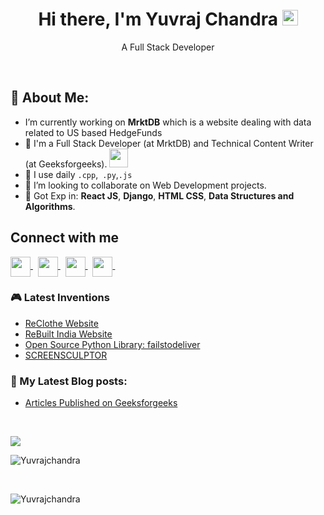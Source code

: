 <h1 align="center">Hi there, I'm Yuvraj Chandra <img src="https://media.giphy.com/media/hvRJCLFzcasrR4ia7z/giphy.gif" width="25px"></h1>  
  
<p align="center">A Full Stack Developer</p>

<br/>


## 🤵 About Me:
- I’m currently working on **MrktDB** which is a website dealing with data related to US based HedgeFunds
- 🏦 I'm a Full Stack Developer (at MrktDB) and Technical Content Writer (at Geeksforgeeks).
      <img src="https://media.giphy.com/media/WUlplcMpOCEmTGBtBW/giphy.gif" width="30">
- 🤔 I use daily `.cpp`,` .py`,`.js`
- 👯 I’m looking to collaborate on Web Development projects.  
- 💬 Got Exp in: **React JS**, **Django**, **HTML CSS**, **Data Structures and Algorithms**.

## Connect with me
  
<a href="https://www.linkedin.com/in/yuvraj-c-398465126/">
  <img align="center" height="32" width="32" src="https://cdn.jsdelivr.net/npm/simple-icons@v3/icons/linkedin.svg" />
</a>
&nbsp;
<a href="mailto:Singhyuvraj179@gmail.com">
  <img align="center" height="32" width="32" src="https://cdn.jsdelivr.net/npm/simple-icons@v3/icons/gmail.svg" />
</a>
&nbsp;
<a href="https://auth.geeksforgeeks.org/user/yuvraj_chandra/profile">
  <img align="center" height="32" width="32" src="https://cdn.jsdelivr.net/npm/simple-icons@3.0.1/icons/geeksforgeeks.svg" />
</a>
&nbsp;
<a href="https://leetcode.com/Yuvraj21/">
  <img align="center" height="32" width="32" src="https://cdn.jsdelivr.net/npm/simple-icons@v3/icons/leetcode.svg" />
</a>
&nbsp;
  
### 🎮 Latest Inventions
- [ReClothe Website](https://reclothe.webflow.io/)
- [ReBuilt India Website](https://rebuiltindia.com/)
- [Open Source Python Library: failstodeliver](https://pypi.org/project/failstodeliver/)
- [SCREENSCULPTOR](https://screensculptor.webflow.io/)

### 📕 My Latest Blog posts:
- [Articles Published on Geeksforgeeks](https://auth.geeksforgeeks.org/user/yuvraj_chandra/articles)

<br /> 

![](https://komarev.com/ghpvc/?username=Yuvrajchandra)
  
<p><img src="https://github-readme-stats.vercel.app/api/top-langs/?username=Yuvrajchandra&layout=compact&count_private=true&theme=vue-dark" alt="Yuvrajchandra" /></p> 
  
<br />

<p><img src="https://github-readme-stats.vercel.app/api?username=Yuvrajchandra&show_icons=true&include_all_commits=true&count_private=true&theme=vue-dark" alt="Yuvrajchandra" /></p>
